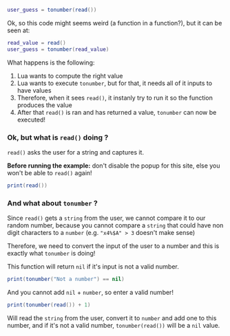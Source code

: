 ```lua
user_guess = tonumber(read())
```

Ok, so this code might seems weird (a function in a function?), but it can be seen at:

```lua
read_value = read()
user_guess = tonumber(read_value)
```

What happens is the following:
1. Lua wants to compute the right value 
2. Lua wants to execute `tonumber`, but for that, it needs all of it inputs to have values
3. Therefore, when it sees `read()`, it instanly try to run it so the function produces the value
4. After that `read()` is ran and has returned a value, `tonumber` can now be executed!

### Ok, but what is `read()` doing ?

`read()` asks the user for a string and captures it.

**Before running the example:** don't disable the popup for this site, else you won't be able to `read()` again!



<div class="runner">

```lua
print(read())
```

</div>

### And what about `tonumber` ?

Since `read()` gets a `string` from the user, we cannot compare it to our random number, because you cannot compare a `string` that could have non digit characters to a `number` (e.g. `"x4%$A" > 3` doesn't make sense)

Therefore, we need to convert the input of the user to a number and this is exactly what `tonumber` is doing!

This function will return `nil` if it's input is not a valid number.

<div class="runner">

```lua
print(tonumber("Not a number") == nil)
```

</div>

And you cannot add `nil` + `number`, so enter a valid number!

<div class="runner">

```lua
print(tonumber(read()) + 1)
```

</div>

Will read the `string` from the user, convert it to `number` and add one to this number, and if it's not a valid number, `tonumber(read())` will be a `nil` value.
